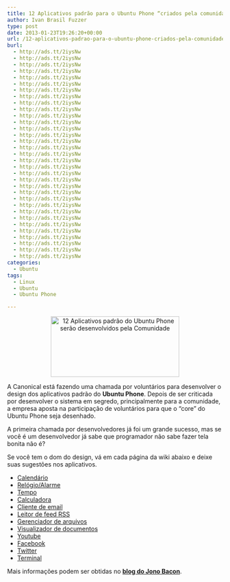 ```yaml
---
title: 12 Aplicativos padrão para o Ubuntu Phone “criados pela comunidade”
author: Ivan Brasil Fuzzer
type: post
date: 2013-01-23T19:26:20+00:00
url: /12-aplicativos-padrao-para-o-ubuntu-phone-criados-pela-comunidade/
burl:
  - http://ads.tt/2iysNw
  - http://ads.tt/2iysNw
  - http://ads.tt/2iysNw
  - http://ads.tt/2iysNw
  - http://ads.tt/2iysNw
  - http://ads.tt/2iysNw
  - http://ads.tt/2iysNw
  - http://ads.tt/2iysNw
  - http://ads.tt/2iysNw
  - http://ads.tt/2iysNw
  - http://ads.tt/2iysNw
  - http://ads.tt/2iysNw
  - http://ads.tt/2iysNw
  - http://ads.tt/2iysNw
  - http://ads.tt/2iysNw
  - http://ads.tt/2iysNw
  - http://ads.tt/2iysNw
  - http://ads.tt/2iysNw
  - http://ads.tt/2iysNw
  - http://ads.tt/2iysNw
  - http://ads.tt/2iysNw
  - http://ads.tt/2iysNw
  - http://ads.tt/2iysNw
  - http://ads.tt/2iysNw
  - http://ads.tt/2iysNw
  - http://ads.tt/2iysNw
  - http://ads.tt/2iysNw
  - http://ads.tt/2iysNw
  - http://ads.tt/2iysNw
  - http://ads.tt/2iysNw
  - http://ads.tt/2iysNw
  - http://ads.tt/2iysNw
  - http://ads.tt/2iysNw
categories:
  - Ubuntu
tags:
  - Linux
  - Ubuntu
  - Ubuntu Phone

---
```

<p style="text-align: center;">
  <a href="http://www.ubuntero.com.br/wp-content/uploads/2013/01/phone-naturally-neat.jpg" rel="lightbox"><img class="size-medium wp-image-4483 aligncenter" title="12 Aplicativos padrão do Ubuntu Phone serão desenvolvidos pela Comunidade" alt="12 Aplicativos padrão do Ubuntu Phone serão desenvolvidos pela Comunidade" src="http://www.ubuntero.com.br/wp-content/uploads/2013/01/phone-naturally-neat-300x141.jpg" width="300" height="141" /></a>
</p>

A Canonical está fazendo uma chamada por voluntários para desenvolver o design dos aplicativos padrão do **Ubuntu Phone**. Depois de ser criticada por desenvolver o sistema em segredo, principalmente para a comunidade, a empresa aposta na participação de voluntários para que o &#8220;core&#8221; do Ubuntu Phone seja desenhado.

A primeira chamada por desenvolvedores já foi um grande sucesso, mas se você é um desenvolvedor já sabe que programador não sabe fazer tela bonita não é?

Se você tem o dom do design, vá em cada página da wiki abaixo e deixe suas sugestões nos aplicativos.

  * <a href="https://wiki.ubuntu.com/UbuntuPhone/CoreApps/Calendar" target="_blank">Calendário</a>
  * <a href="https://wiki.ubuntu.com/UbuntuPhone/CoreApps/Clock" target="_blank">Relógio/Alarme</a>
  * <a href="https://wiki.ubuntu.com/UbuntuPhone/CoreApps/Weather" target="_blank">Tempo</a>
  * <a href="https://wiki.ubuntu.com/UbuntuPhone/CoreApps/Calculator" target="_blank">Calculadora</a>
  * <a href="https://wiki.ubuntu.com/UbuntuPhone/CoreApps/EmailClient" target="_blank">Cliente de email</a>
  * <a href="https://wiki.ubuntu.com/UbuntuPhone/CoreApps/RSSReader" target="_blank">Leitor de feed RSS</a>
  * <a href="https://wiki.ubuntu.com/UbuntuPhone/CoreApps/FileManager" target="_blank">Gerenciador de arquivos</a>
  * <a href="https://wiki.ubuntu.com/UbuntuPhone/CoreApps/DocViewer" target="_blank">Visualizador de documentos</a>
  * <a href="https://wiki.ubuntu.com/UbuntuPhone/CoreApps/YouTube" target="_blank">Youtube</a>
  * <a href="https://wiki.ubuntu.com/UbuntuPhone/CoreApps/Facebook" target="_blank">Facebook</a>
  * <a href="https://wiki.ubuntu.com/UbuntuPhone/CoreApps/Twitter" target="_blank">Twitter</a>
  * <a href="https://wiki.ubuntu.com/UbuntuPhone/CoreApps/Terminal" target="_blank">Terminal</a>

Mais informações podem ser obtidas no **<a href="http://www.jonobacon.org/2013/01/23/community-driven-ubuntu-phone-core-apps/" target="_blank">blog do Jono Bacon</a>**.